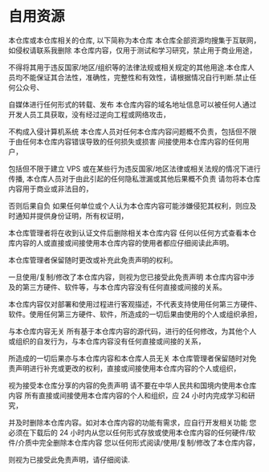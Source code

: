 # 自用资源

本仓库或本仓库相关的仓库, 以下简称为本仓库 本仓库全部资源均搜集于互联网，如侵权请联系我删除 本仓库内容，仅用于测试和学习研究，禁止用于商业用途，

不得将其用于违反国家/地区/组织等的法律法规或相关规定的其他用途.本仓库人员均不能保证其合法性，准确性，完整性和有效性，请根据情况自行判断.禁止任何公众号、

自媒体进行任何形式的转载、发布 本仓库内容的域名地址信息可以被任何人通过开发人员工具获取，没有经过逆向工程或网络攻击，

不构成入侵计算机系统 本仓库人员对任何本仓库内容问题概不负责，包括但不限于由任何本仓库内容错误导致的任何损失或损害 间接使用本仓库内容的任何用户，

包括但不限于建立 VPS 或在某些行为违反国家/地区法律或相关法规的情况下进行传播, 本仓库人员对于由此引起的任何隐私泄漏或其他后果概不负责 请勿将本仓库内容用于商业或非法目的，

否则后果自负 如果任何单位或个人认为本仓库内容可能涉嫌侵犯其权利，则应及时通知并提供身份证明，所有权证明，

本仓库管理者将在收到认证文件后删除相关本仓库内容 任何以任何方式查看本仓库内容的人或直接或间接使用本仓库内容的使用者都应仔细阅读此声明。

本仓库管理者保留随时更改或补充此免责声明的权利。

一旦使用/复制/修改了本仓库内容，则视为您已接受此免责声明 本仓库内容中涉及的第三方硬件、软件等，与本仓库内容没有任何直接或间接的关系。

本仓库内容仅对部署和使用过程进行客观描述，不代表支持使用任何第三方硬件、软件。使用任何第三方硬件、软件，所造成的一切后果由使用的个人或组织承担，

与本仓库内容无关 所有基于本仓库内容的源代码，进行的任何修改，为其他个人或组织的自发行为，与本仓库内容没有任何直接或间接的关系，

所造成的一切后果亦与本仓库内容和本仓库人员无关 本仓库管理者保留随时对免责声明进行补充或更改的权利，直接或间接使用本仓库内容的个人或组织，

视为接受本仓库分享的内容的免责声明 请不要在中华人民共和国境内使用本仓库内容 所有直接或间接使用本仓库内容的个人和组织，应 24 小时内完成学习和研究，

并及时删除本仓库内容。如对本仓库内容的功能有需求，应自行开发相关功能 您必须在下载后的 24 小时内从您以任何形式存放或使用本仓库内容的任何硬件/软件/介质中完全删除本仓库内容 您以任何形式阅读/使用/复制/修改了本仓库内容，

则视为已接受此免责声明，请仔细阅读.